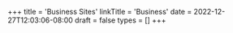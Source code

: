 +++
title = 'Business Sites'
linkTitle = 'Business'
date = 2022-12-27T12:03:06-08:00
draft = false
types = []
+++
